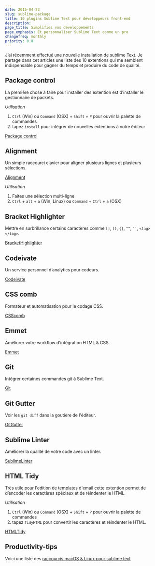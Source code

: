 ```yaml
---
date: 2015-04-23
slug: sublime-package
title: 10 plugins Sublime Text pour développeurs front-end
description:
page_title: Simplifiez vos développements
page_emphasis: Et personnaliser Sublime Text comme un pro
changefreq: monthly
priority: 0.8
---
```


J’ai récemment effectué une nouvelle installation de sublime Text. Je partage dans cet articles une liste des 10 extentions qui me semblent indispensable pour gagner du temps et produire du code de qualité.

## Package control
La première chose à faire pour installer des extention est d’installer le gestionnaire de packets.

_Utilisation_

1. `Ctrl` (Win) ou `Command` (OSX) + `Shift` + `P` pour ouvrir la palette de commandes
2. tapez `install` pour intégrer de nouvelles extentions à votre éditeur

[Package control](https://packagecontrol.io/installation)

## Alignment
Un simple raccourci clavier pour aligner plusieurs lignes et plusieurs sélections.

[Alignment](https://packagecontrol.io/packages/Alignment)

_Utilisation_

1. Faites une sélection multi-ligne
2. `Ctrl` + `alt` + `a` (Win, Linux) ou `Command` + `Ctrl` + `a` (OSX)

## Bracket Highlighter
Mettre en surbrillance certains caractères comme `[]`, `()`, `{}`, `""`, `''`, `<tag></tag>`.

[BracketHighlighter](https://packagecontrol.io/packages/BracketHighlighter)

## Codeivate
Un service personnel d’analytics pour codeurs.

[Codeivate](https://packagecontrol.io/packages/Codeivate)

## CSS comb
Formateur et automatisation pour le codage CSS.

[CSScomb](https://packagecontrol.io/packages/CSScomb)

## Emmet
Améliorer votre workflow d'intégration HTML & CSS.

[Emmet](https://packagecontrol.io/packages/Emmet)

## Git
Intégrer certaines commandes git à Sublime Text.

[Git](https://packagecontrol.io/packages/Git)

## Git Gutter
Voir les `git diff` dans la goutière de l'éditeur.

[GitGutter](https://packagecontrol.io/packages/GitGutter)

## Sublime Linter
Améliorer la qualité de votre code avec un linter.

[SublimeLinter](https://packagecontrol.io/packages/SublimeLinter)

## HTML Tidy
Très utile pour l'edition de templates d'email cette extention permet de d’encoder les caractères spéciaux et de réindenter le HTML.

_Utilisation_

1. `Ctrl` (Win) ou `Command` (OSX) + `Shift` + `P` pour ouvrir la palette de commandes
2. tapez `TidyHTML` pour convertir les caractères et réindenter le HTML.

[HTMLTidy](https://packagecontrol.io/packages/TidyHTML5)


## Productivity-tips

Voici une liste des [raccourcis macOS & Linux pour sublime text](http://aug-riedinger.github.io/sublime-your-code/#/)
